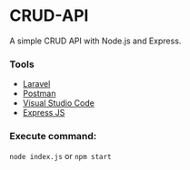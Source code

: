 # CRUD-API
A simple CRUD API with Node.js and Express.

### Tools
 * [Laravel](https://laravel.com/docs/12.x/installation)
 * [Postman](https://www.postman.com/)
 * [Visual Studio Code](https://code.visualstudio.com/)
 * [Express JS](https://expressjs.com/)

### Execute command:
``` node index.js ``` or ``` npm start ```
